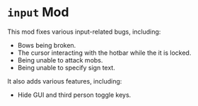# ``input`` Mod
This mod fixes various input-related bugs, including:
- Bows being broken.
- The cursor interacting with the hotbar while the it is locked.
- Being unable to attack mobs.
- Being unable to specify sign text.

It also adds various features, including:
- Hide GUI and third person toggle keys.
